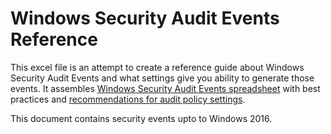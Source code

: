 # Windows Security Audit Events Reference


This excel file is an attempt to create a reference guide about Windows Security Audit Events and what settings give you ability to generate those events.
It assembles [Windows Security Audit Events spreadsheet](https://www.microsoft.com/en-us/download/details.aspx?id=50034) with best practices and [recommendations for audit policy settings](https://github.com/palantir/windows-event-forwarding/tree/master/group-policy-objects).

This document contains security events upto to Windows 2016.
